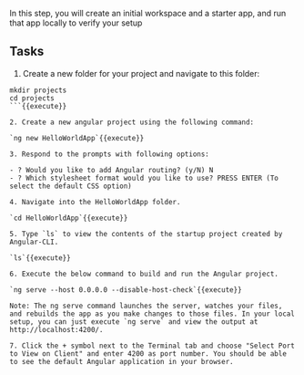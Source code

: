 In this step, you will create an initial workspace and a starter app, and run that app locally to verify your setup

## Tasks

1. Create a new folder for your project and navigate to this folder:

```
mkdir projects 
cd projects
```{{execute}}

2. Create a new angular project using the following command: 

`ng new HelloWorldApp`{{execute}} 

3. Respond to the prompts with following options: 

- ? Would you like to add Angular routing? (y/N) N 
- ? Which stylesheet format would you like to use? PRESS ENTER (To select the default CSS option)

4. Navigate into the HelloWorldApp folder. 

`cd HelloWorldApp`{{execute}} 

5. Type `ls` to view the contents of the startup project created by Angular-CLI. 

`ls`{{execute}}

6. Execute the below command to build and run the Angular project. 

`ng serve --host 0.0.0.0 --disable-host-check`{{execute}}

Note: The ng serve command launches the server, watches your files, and rebuilds the app as you make changes to those files. In your local setup, you can just execute `ng serve` and view the output at http://localhost:4200/.

7. Click the + symbol next to the Terminal tab and choose "Select Port to View on Client" and enter 4200 as port number. You should be able to see the default Angular application in your browser.

